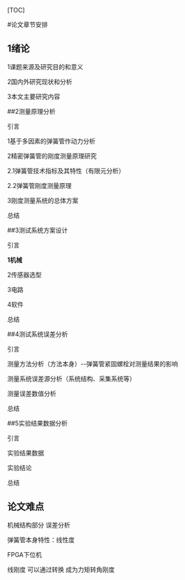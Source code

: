 [TOC]



#论文章节安排

## 1绪论

1课题来源及研究目的和意义

2国内外研究现状和分析

3本文主要研究内容

##2测量原理分析

引言

1基于多因素的弹簧管作动力分析

2精密弹簧管的刚度测量原理研究

2.1弹簧管技术指标及其特性（有限元分析）

2.2弹簧管刚度测量原理

3刚度测量系统的总体方案

总结

##3测试系统方案设计

引言

**1机械**

2传感器选型

3电路

4软件

总结

##4测试系统误差分析

引言

测量方法分析（方法本身）--弹簧管紧固螺栓对测量结果的影响

测量系统误差源分析（系统结构、采集系统等）

测量误差数值分析

总结

##5实验结果数据分析

引言

实验结果数据

实验结论

总结

## 论文难点

机械结构部分 误差分析

弹簧管本身特性：线性度

FPGA下位机



线刚度 可以通过转换 成为力矩转角刚度